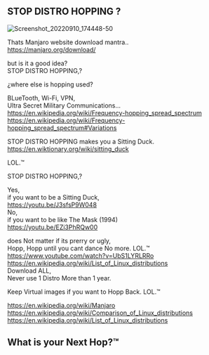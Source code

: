## STOP DISTRO HOPPING ?

![Screenshot_20220910_174448-50](https://user-images.githubusercontent.com/33388902/189504560-e73dbd84-c7ad-410a-a6e9-09a7d6bc4264.jpg)

Thats Manjaro website download mantra.. </br>
https://manjaro.org/download/ </p>

but is it a good idea? </br>
STOP DISTRO HOPPING,?</p>

¿where else is hopping used? </p>

BLueTooth, Wi-Fi, VPN, </br>
Ultra Secret Military Communications... </br>
https://en.wikipedia.org/wiki/Frequency-hopping_spread_spectrum </br>
https://en.wikipedia.org/wiki/Frequency-hopping_spread_spectrum#Variations </p>

STOP DISTRO HOPPING makes you a Sitting Duck.</br>
https://en.wiktionary.org/wiki/sitting_duck </p>
LOL.™ </p>

STOP DISTRO HOPPING,? </p>

Yes, </br>
if you want to be a Sitting Duck, </br>
https://youtu.be/J3sfsP9W048 </br>
No, </br>
if you want to be like The Mask (1994) </br>
https://youtu.be/EZi3PhRQw00 </p>

does Not matter if its prerry or ugly, </br>
Hopp, Hopp until you cant dance No more. LOL.™  </br>
https://www.youtube.com/watch?v=UbS1LYRLRRo </br>
https://en.wikipedia.org/wiki/List_of_Linux_distributions </br>
Download ALL, </br>
Never use 1 Distro More than 1 year. </p>

Keep Virtual images if you want to Hopp Back. LOL.™ </p>

https://en.wikipedia.org/wiki/Manjaro </br>
https://en.wikipedia.org/wiki/Comparison_of_Linux_distributions </br>
https://en.wikipedia.org/wiki/List_of_Linux_distributions </p>

## What is your Next Hop?™
